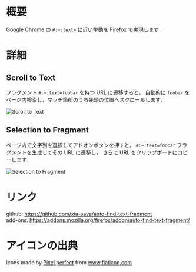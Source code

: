 # 概要

Google Chrome の `#:~:text=` に近い挙動を Firefox で実現します．

# 詳細

## Scroll to Text

フラグメント `#:~:text=foobar` を持つ URL に遷移すると，
自動的に `foobar` をページ内検索し，マッチ箇所のうち先頭の位置へスクロールします．

![Scroll to Text](https://raw.githubusercontent.com/xia-sava/auto-find-text-fragment/master/docs/scroll-to-text.jpg)

## Selection to Fragment

ページ内で文字列を選択してアドオンボタンを押すと，
`#:~:text=foobar` フラグメントを生成してその URL に遷移し，
さらに URL をクリップボードにコピーします． 

![Selection to Fragment](https://raw.githubusercontent.com/xia-sava/auto-find-text-fragment/master/docs/selection-to-fragment.jpg)

# リンク

github: https://github.com/xia-sava/auto-find-text-fragment  
add-ons: https://addons.mozilla.org/firefox/addon/auto-find-text-fragment/

# アイコンの出典

Icons made by <a href="https://www.flaticon.com/authors/pixel-perfect" title="Pixel perfect">Pixel perfect</a> from <a href="https://www.flaticon.com/" title="Flaticon">www.flaticon.com</a>
